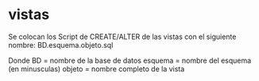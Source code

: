 # vistas
Se colocan los Script de CREATE/ALTER de las vistas con el siguiente nombre:
BD.esquema.objeto.sql

Donde BD = nombre de la base de datos
esquema = nombre del esquema (en minusculas)
objeto = nombre completo de la vista

